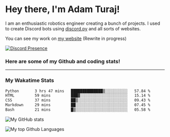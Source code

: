 # Hey there, I'm Adam Turaj!

I am an enthusiastic robotics engineer creating a bunch of projects. I used to create Discord bots using [discord.py](https://github.com/Rapptz/discord.py) and all sorts of websites.

You can see my work on [my website](https://adamturaj.com) (Rewrite in progress)

[![Discord Presence](https://lanyard.cnrad.dev/api/374147012599218176)](https://discord.com/users/374147012599218176)

### Here are some of my Github and coding stats!

---
### My Wakatime Stats
<!--START_SECTION:waka-->

```txt
Python       3 hrs 47 mins   ██████████████▒░░░░░░░░░░   57.84 %
HTML         59 mins         ███▓░░░░░░░░░░░░░░░░░░░░░   15.14 %
CSS          37 mins         ██▒░░░░░░░░░░░░░░░░░░░░░░   09.43 %
Markdown     29 mins         ██░░░░░░░░░░░░░░░░░░░░░░░   07.45 %
Bash         21 mins         █▒░░░░░░░░░░░░░░░░░░░░░░░   05.58 %
```

<!--END_SECTION:waka-->

![My GitHub stats](https://github-readme-stats.vercel.app/api?username=AdamTuraj&count_private=true&theme=dark)

![My top Github Languages](https://github-readme-stats.vercel.app/api/top-langs/?username=AdamTuraj&layout=compact&count_private=true&theme=dark)

